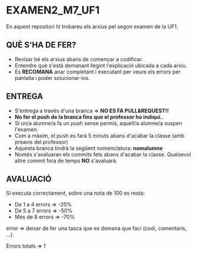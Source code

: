 # EXAMEN2_M7_UF1
En aquest repositori hi trobareu els arxius pel segon examen de la UF1.

## QUÈ S'HA DE FER?
 - Revisar bé els arxius abans de començar a codificar.
 - Entendre què s'està demanant llegint l'explicació ubicada a cada arxiu.
 - Es **RECOMANA** anar completant i executant per veure els errors per pantalla i poder solucionar-los.

 ## ENTREGA 
  - S'entrega a través d'una branca => **NO ES FA PULL&REQUEST!!**
  - **No fer el push de la branca fins que el professor ho indiqui.**.
  - Si un/a alumne/a fa un push sense permís, aquell/a alumne/a suspen l'examen.
  - Com a màxim, el push es farà 5 minuts abans d'acabar la classe (amb preavis del professor)
  - Aquesta branca tindrà la següent nomenclatura: **nomalumne**
  - Només s'avaluaran els commits fets abans d'acabar la classe. Qualsevol altre commit fora de temps **NO** s'avaluarà.

## AVALUACIÓ
Si executa correctament, sobre una nota de 100 es resta:
 - De 1 a 4 errors => -20%
 - De 5 a 7 errors => -50%
 - Més de 8 errors => -70%

error => deixar de fer una tasca que es demana que faci (codi, comentaris, ...).


Errors totals => 1 